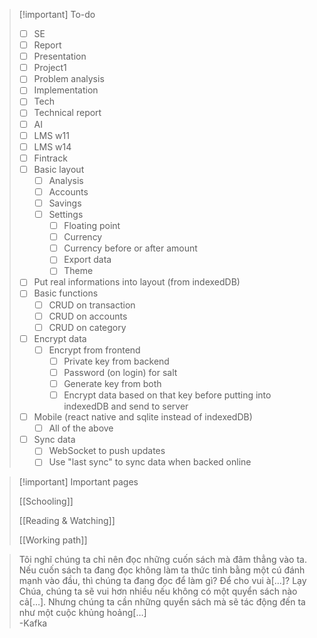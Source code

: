 > [!important] To-do
> - [ ]  SE
> 	- [ ]  Report
> 	- [ ]  Presentation
> - [ ]  Project1
> 	- [ ]  Problem analysis
> 	- [ ]  Implementation
> - [ ]  Tech
> 	- [ ]  Technical report
> - [ ]  AI 
> 	- [ ]  LMS w11
> 	- [ ]  LMS w14
> - [ ]  Fintrack
> 	- [ ]  Basic layout
> 		- [ ]  Analysis 
> 		- [ ]  Accounts
> 		- [ ]  Savings
> 		- [ ]  Settings
> 			- [ ]  Floating point
> 			- [ ]  Currency
> 			- [ ]  Currency before or after amount
> 			- [ ]  Export data
> 			- [ ]  Theme
> 	- [ ]  Put real informations into layout (from indexedDB)
> 	- [ ]  Basic functions
> 		- [ ]  CRUD on transaction
> 		- [ ]  CRUD on accounts
> 		- [ ]  CRUD on category
> 	- [ ]  Encrypt data
> 		- [ ]  Encrypt from frontend 
> 			- [ ]  Private key from backend
> 			- [ ]  Password (on login) for salt
> 			- [ ]  Generate key from both
> 			- [ ]  Encrypt data based on that key before putting into indexedDB and send to server
> 	- [ ]  Mobile (react native and sqlite instead of indexedDB)
> 		- [ ]  All of the above
> 	- [ ]  Sync data 
> 		- [ ]  WebSocket to push updates
> 		- [ ]  Use "last sync" to sync data when backed online





> [!important]  Important pages
> 
> [[Schooling]]
> 
> [[Reading & Watching]]
> 
> [[Working path]]


> Tôi nghĩ chúng ta chỉ nên đọc những cuốn sách mà đâm thẳng vào ta. Nếu cuốn sách ta đang đọc không làm ta thức tỉnh bằng một cú đánh mạnh vào đầu, thì chúng ta đang đọc để làm gì? Để cho vui à[…]? Lạy Chúa, chúng ta sẽ vui hơn nhiều nếu không có một quyển sách nào cả[…]. Nhưng chúng ta cần những quyển sách mà sẽ tác động đến ta như một cuộc khủng hoảng[…]  
> -Kafka
